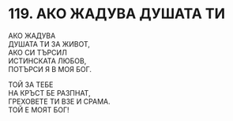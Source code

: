 # 119. АКО ЖАДУВА ДУШАТА ТИ  
  
АКО ЖАДУВА  
ДУШАТА ТИ ЗА ЖИВОТ,  
АКО СИ ТЪРСИЛ  
ИСТИНСКАТА ЛЮБОВ,  
ПОТЪРСИ Я В МОЯ БОГ.  
  
ТОЙ ЗА ТЕБЕ  
НА КРЪСТ БЕ РАЗПНАТ,  
ГРЕХОВЕТЕ ТИ ВЗЕ И СРАМА.  
ТОЙ Е МОЯТ БОГ!  

